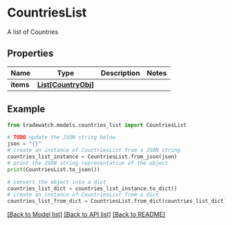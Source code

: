 # CountriesList

A list of Countries

## Properties

Name | Type | Description | Notes
------------ | ------------- | ------------- | -------------
**items** | [**List[CountryObj]**](CountryObj.md) |  | 

## Example

```python
from tradewatch.models.countries_list import CountriesList

# TODO update the JSON string below
json = "{}"
# create an instance of CountriesList from a JSON string
countries_list_instance = CountriesList.from_json(json)
# print the JSON string representation of the object
print(CountriesList.to_json())

# convert the object into a dict
countries_list_dict = countries_list_instance.to_dict()
# create an instance of CountriesList from a dict
countries_list_from_dict = CountriesList.from_dict(countries_list_dict)
```
[[Back to Model list]](../README.md#documentation-for-models) [[Back to API list]](../README.md#documentation-for-api-endpoints) [[Back to README]](../README.md)


